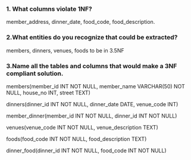 ### 1. What columns violate 1NF?

  member_address, dinner_date, food_code, food_description.
   
### 2.What entities do you recognize that could be extracted?

members, dinners, venues, foods to be in 3.5NF

### 3.Name all the tables and columns that would make a 3NF compliant solution.

members(member_id INT NOT NULL, member_name VARCHAR(50) NOT NULL, house_no INT, street TEXT)

dinners(dinner_id INT NOT NULL, dinner_date DATE, venue_code INT)

member_dinner(member_id INT NOT NULL, dinner_id INT NOT NULL)

venues(venue_code INT NOT NULL, venue_description TEXT)

foods(food_code INT NOT NULL, food_description TEXT)

dinner_food(dinner_id INT NOT NULL, food_code INT NOT NULL)



  